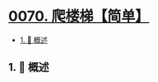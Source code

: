 # [0070. 爬楼梯【简单】](https://github.com/Tdahuyou/TNotes.leetcode/tree/main/notes/0070.%20%E7%88%AC%E6%A5%BC%E6%A2%AF%E3%80%90%E7%AE%80%E5%8D%95%E3%80%91)

<!-- region:toc -->

- [1. 📝 概述](#1--概述)

<!-- endregion:toc -->

## 1. 📝 概述
